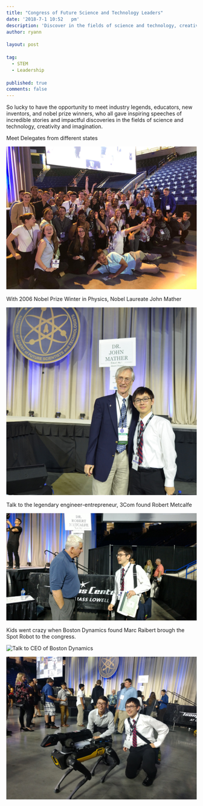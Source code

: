 ```yaml
---
title: "Congress of Future Science and Technology Leaders"
date: '2018-7-1 10:52	pm'
description: 'Discover in the fields of science and technology, creativity and imagination'
author: ryann	

layout: post

tag:
  - STEM
  - Leadership
  
published: true
comments: false
---
```



So lucky to have the opportunity to meet industry legends, educators, new inventors, and nobel prize winners, who all gave inspiring speeches of incredible stories and impactful discoveries in the fields of science and technology, creativity and imagination. 
  
Meet Delegates from different states

![Meet](/assets/images/posts/congress/group.jpeg)  

With 2006 Nobel Prize Winter in Physics, Nobel Laureate John Mather

![Talk to JonMather](/assets/images/posts/congress/JohcMather.JPG)

Talk to the legendary engineer-entrepreneur, 3Com found Robert Metcalfe 

![Talk to 3M CEO](/assets/images/posts/congress/RobertMetcalfe.jpg)

Kids went crazy when Boston Dynamics found Marc Raibert brough the Spot Robot to the congress. 

![Talk to CEO of Boston Dynamics](/assets/images/posts/congress/MarcRaibertBostonDynamics.JPG)

![Play with Robot](/assets/images/posts/congress/about-top.jpg)

